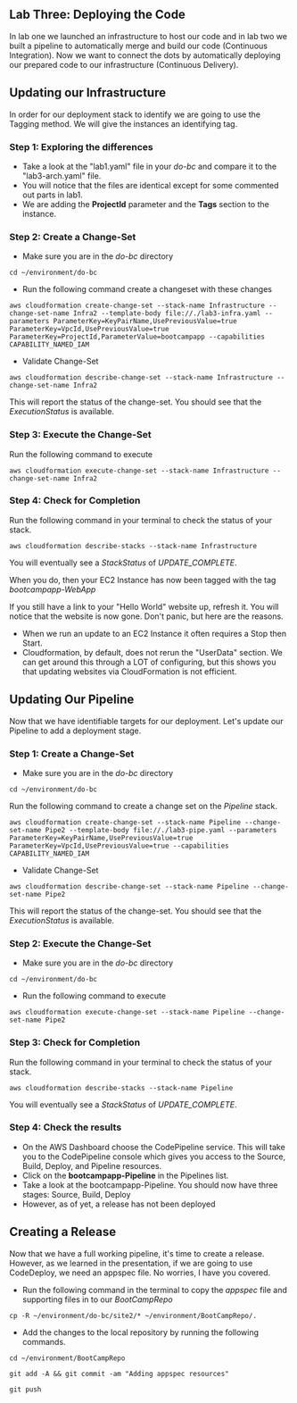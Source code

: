 ## Lab Three: Deploying the Code
In lab one we launched an infrastructure to host our code and in lab two we built a pipeline 
to automatically merge and build our code (Continuous Integration). Now we want to connect the dots
by automatically deploying our prepared code to our infrastructure (Continuous Delivery).

## Updating our Infrastructure
In order for our deployment stack to identify we are going to use the Tagging method. We will
give the instances an identifying tag.

### Step 1: Exploring the differences
- Take a look at the "lab1.yaml" file in your *do-bc* and compare it to the "lab3-arch.yaml" file.
- You will notice that the files are identical except for some commented out parts in lab1.
- We are adding the **ProjectId** parameter and the **Tags** section to the instance.

### Step 2: Create a Change-Set
- Make sure you are in the *do-bc* directory
```
cd ~/environment/do-bc
```
- Run the following command create a changeset with these changes
```
aws cloudformation create-change-set --stack-name Infrastructure --change-set-name Infra2 --template-body file://./lab3-infra.yaml --parameters ParameterKey=KeyPairName,UsePreviousValue=true ParameterKey=VpcId,UsePreviousValue=true ParameterKey=ProjectId,ParameterValue=bootcampapp --capabilities CAPABILITY_NAMED_IAM
```
- Validate Change-Set
```
aws cloudformation describe-change-set --stack-name Infrastructure --change-set-name Infra2
```
This will report the status of the change-set. You should see that the *ExecutionStatus* is available.

### Step 3: Execute the Change-Set
Run the following command to execute
```
aws cloudformation execute-change-set --stack-name Infrastructure --change-set-name Infra2
```

### Step 4: Check for Completion
Run the following command in your terminal to check the status of your stack.
```
aws cloudformation describe-stacks --stack-name Infrastructure
```
You will eventually see a *StackStatus* of *UPDATE_COMPLETE*.

When you do, then your EC2 Instance has now been tagged with the tag *bootcampapp-WebApp*

If you still have a link to your "Hello World" website up, refresh it. You will notice that the website is now gone. Don't panic, but here are the reasons.
- When we run an update to an EC2 Instance it often requires a Stop then Start.
- Cloudformation, by default, does not rerun the "UserData" section. We can get around this through a LOT of configuring, but this shows you that updating websites via CloudFormation is not efficient.

## Updating Our Pipeline
Now that we have identifiable targets for our deployment. Let's update our Pipeline to add a deployment stage.

### Step 1: Create a Change-Set
- Make sure you are in the *do-bc* directory
```
cd ~/environment/do-bc
```
Run the following command to create a change set on the *Pipeline* stack.
```
aws cloudformation create-change-set --stack-name Pipeline --change-set-name Pipe2 --template-body file://./lab3-pipe.yaml --parameters ParameterKey=KeyPairName,UsePreviousValue=true ParameterKey=VpcId,UsePreviousValue=true --capabilities CAPABILITY_NAMED_IAM
```
- Validate Change-Set
```
aws cloudformation describe-change-set --stack-name Pipeline --change-set-name Pipe2
```
This will report the status of the change-set. You should see that the *ExecutionStatus* is available.

### Step 2: Execute the Change-Set
- Make sure you are in the *do-bc* directory
```
cd ~/environment/do-bc
```
- Run the following command to execute
```
aws cloudformation execute-change-set --stack-name Pipeline --change-set-name Pipe2
```

### Step 3: Check for Completion
Run the following command in your terminal to check the status of your stack.
```
aws cloudformation describe-stacks --stack-name Pipeline
```
You will eventually see a *StackStatus* of *UPDATE_COMPLETE*.

### Step 4: Check the results
- On the AWS Dashboard choose the CodePipeline service. This will take you to the CodePipeline console which gives you access to the Source, Build, Deploy, and Pipeline resources.
- Click on the **bootcampapp-Pipeline** in the Pipelines list.
- Take a look at the bootcampapp-Pipeline. You should now have three stages: Source, Build, Deploy
- However, as of yet, a release has not been deployed

## Creating a Release
Now that we have a full working pipeline, it's time to create a release. However, as we learned in the presentation, 
if we are going to use CodeDeploy, we need an appspec file. No worries, I have you covered.

- Run the following command in the terminal to copy the *appspec* file and supporting files in to our *BootCampRepo*
```
cp -R ~/environment/do-bc/site2/* ~/environment/BootCampRepo/.
```
- Add the changes to the local repository by running the following commands.
```
cd ~/environment/BootCampRepo
```
```
git add -A && git commit -am "Adding appspec resources"
```
```
git push
```
